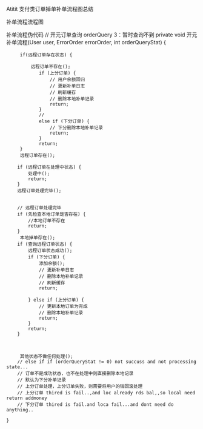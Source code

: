 Atitit 支付类订单掉单补单流程图总结

补单流程流程图






补单流程伪代码
// 开元订单查询 orderQuery 3：暂时查询不到
	private void 开元补单流程(User user, ErrorOrder errorOrder, int orderQueryStat) {

		 if(远程订单存在状态) {
			     
			 远程订单不存在();
				if (上分订单) {
					// 用户余额回归
					// 更新补单日志
					// 刷新缓存
					// 删除本地补单记录
					return;
				}
				//
				else if (下分订单) {
					// 下分删除本地补单记录
					return;
				}
				return;
		 }
		 远程订单存在();
		 
		if (远程订单在处理中状态) {
			处理中();
			return;
		}
		远程订单处理完毕();
		

		// 远程订单处理完毕
		if (先检查本地订单是否存在) {
			//本地订单不存在
			return;
		}
		 本地掉单存在();
		if (查询远程订单状态) {
			远程订单状态成功();
			if (下分订单) {
				添加余额();
				// 更新补单日志
				// 删除本地补单记录
				// 刷新缓存
				return;

			} else if (上分订单) {
				// 更新本地订单为完成
				// 删除本地补单记录
				return;
			}
			return;
		}

		
		 
		 其他状态不做任何处理();
		// else if if (orderQueryStat != 0) not succuss and not processing state...
		// 订单不是成功状态，也不在处理中则直接删除本地记录
		// 默认为下分补单记录
		// 上分订单处理，上分订单失败，则需要将用户的钱回滚处理
		// 上分订单 thired is fail..,and loc already rds bal,,so local need return addmoney
		// 下分订单 thired is fail.and loca fail...and dont need do anything..
	
	}











